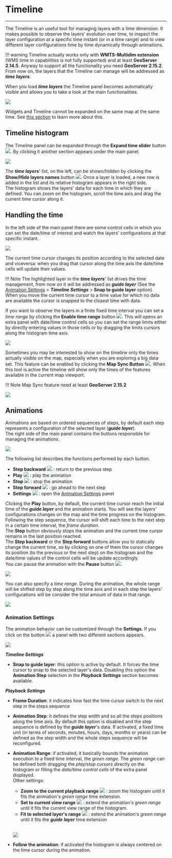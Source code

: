 # Timeline
************************

The Timeline is an useful tool for managing layers with a time dimension.
It makes possible to observe the layers' evolution over time, to inspect the layer configuration at a specific time instant (or in a time range) and to view different layer configurations time by time dynamically through animations.<br>

!!! warning
    Timeline actually works only with **WMTS-Multidim extension** (WMS time in capabilities is not fully supported) and at least **GeoServer 2.14.5**. Anyway to support all the functionality you need **GeoServer 2.15.2**.
    From now on, the layers that the Timeline can manage will be addressed as ***time layers***.

When you load ***time layers*** the Timeline panel becomes automatically visible and allows you to take a look at the main functionalities.

<img src="../img/timeline-base.jpg" />

Widgets and Timeline cannot be expanded on the same map at the same time. See [this section](widgets.md#widgets-tray) to learn more about this.

Timeline histogram
------------------

The Timeline panel can be expanded through the **Expand time slider** button <img src="../img/timeline-expand-button.jpg" style="max-width:24px;"/>. By clicking it another section appears under the main panel.

<img src="../img/timeline-histogram.jpg" />

The ***time layers***' list, on the left, can be shown/hidden by clicking the **Show/Hide layers names** button <img src="../img/timeline-layers-list-button.jpg" style="max-width:24px;"/>.
Once a layer is loaded, a new row is added in the list and its relative histogram appears in the right side.
<br>
The histogram shows the layers' data for each time in which they are defined. You can zoom on the histogram, scroll the time axis and drag the current time cursor along it.


Handling the time
-----------------

In the left side of the main panel there are some control cells in which you can set the date/time of interest and watch the layers' configurations at that specific instant.

<img src="../img/timeline-current-time.jpg" />

The current time cursor changes its position according to the selected date and viceversa: when you drag that cursor along the time axis the date/time cells will update their values.

!!! Note
    The highlighted layer in the ***time layers***' list drives the time management, from now on it will be addressed as ***guide layer*** (See the [Animation Settings](#animation-settings) > ***Timeline Settings*** > **Snap to guide layer** option).
    When you move the current time cursor to a time value for which no data are available the cursor is snapped to the closest time with data.

If you want to observe the layers in a finite fixed time interval you can set a *time range* by clicking the **Enable time range** button <img src="../img/timeline-range-button.jpg" style="max-width:24px;"/>. This will opens an extra panel with date/time control cells so you can set the range limits either by directly entering values in those cells or by dragging the limits cursors along the histogram time axis.

<img src="../img/timeline-current-time-range.jpg" />

Sometimes you may be interested to show on the timeline only the times actually visible on the map, especially when you are exploring a big data set. This feature can be enabled by clicking the **Map Sync Button** <img src="../img/timeline-sync-button.jpg" style="max-width:24px;"/>. When this tool is active the timeline will show only the times of the features available in the current map viewport.

!!! Note
    Map Sync feature need at least **GeoServer 2.15.2**

<img src="../img/timeline-sync-example.jpg" />

Animations
----------

Animations are based on ordered sequences of steps, by default each step represents a configuration of the selected layer (***guide layer***).
<br>
The right side of the main panel contains the buttons responsible for managing the animations.

<img src="../img/timeline-animation-buttons.jpg" />

The following list describes the functions performed by each button.

* **Step backward** <img src="../img/timeline-step-backward-button.jpg" style="max-width:24px;"/> : return to the previous step
* **Play** <img src="../img/timeline-play-button.jpg" style="max-width:24px;"/> : play the animation
* **Stop** <img src="../img/timeline-stop-button.jpg" style="max-width:24px;"/> : stop the animation
* **Step forward** <img src="../img/timeline-step-forward-button.jpg" style="max-width:24px;"/> : go ahead to the next step
* **Settings** <img src="../img/timeline-playback-settings-button.jpg" style="max-width:24px;"/> : open the [Animation Settings](#animation-settings) panel

Clicking the **Play** button, by default, the current time cursor reach the initial time of the ***guide layer*** and the animation starts. You will see the layers' configurations changes on the map and the time progress on the histogram. Following the step sequence, the cursor will shift each time to the next step in a certain time interval, the *frame duration*.
<br>
The **Stop** button obviously stops the animation and the current time cursor remains in the last position reached.
<br>
The **Step backward** or the **Step forward** buttons allow you to statically change the current time, so by clicking on one of them the cursor changes its position (to the previous or the next step) on the histogram and the date/time values of the control cells will be update accordingly.
<br>
You can pause the animation with the **Pause** button <img src="../img/timeline-pause-button.jpg" style="max-width:24px;"/>.

<img src="../img/timeline-animation.gif" />

You can also specify a *time range*. During the animation, the whole range will be shifted step by step along the time axis and in each step the layers' configurations will be consider the total amount of data in that range.

<img src="../img/timeline-animation-range.gif" />


### Animation Settings

The animation behavior can be customized through the **Settings**. If you click on the button <img src="../img/timeline-playback-settings-button.jpg" style="max-width:24px;"/> a panel with two different sections appears.

<img src="../img/timeline-animation-settings.jpg" />

***Timeline Settings***

* **Snap to guide layer**: this option is active by default. It forces the time cursor to snap to the selected layer's data. Disabling this option the **Animation Step** selection in the ***Playback Settings*** section becomes available.

***Playback Settings***

* **Frame Duration**: it indicates how fast the time cursor switch to the next step in the steps sequence
* **Animation Step**: it defines the step width and so all the steps positions along the time axis. By default this option is disabled and the step sequence is defined by the ***guide layer***'s data. If activated, a fixed time unit (in terms of seconds, minutes, hours, days, months or years) can be defined as the step width and the whole steps sequence will be reconfigured.
* **Animation Range**: if activated, it basically bounds the animation execution to a fixed time interval, the *green range*. The *green range* can be defined both dragging the *play/stop cursors* directly on the histogram or filling the *date/time control cells* of the extra panel displayed.
    <br>Other settings:
    * **Zoom to the current playback range** <img src="../img/timeline-zoom-playback-range.jpg" style="max-width:24px;"/> : zoom the histogram until it fits the animation's *green range* time extension.
    * **Set to current view range** <img src="../img/timeline-zoom-current-view-range.jpg" style="max-width:24px;"/> : extend the animation's *green range* until it fits the current view range of the histogram.
    * **Fit to selected layer's range** <img src="../img/timeline-fit-layer-range.jpg" style="max-width:24px;"/> : extend the animation's *green range* until it fits the ***guide layer*** time extension

    <br><img src="../img/timeline-animation-green-range.gif" />

* **Follow the animation**: if activated the histogram is always centered on the time cursor during the animation.
